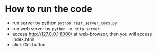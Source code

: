 # How to run the code


* run server by python `python rest_server_cors.py`
* run web server by `python -m http.server`
* access http://127.0.0.1:8000/ at web-browser, then you will access index.html
* click Get button



